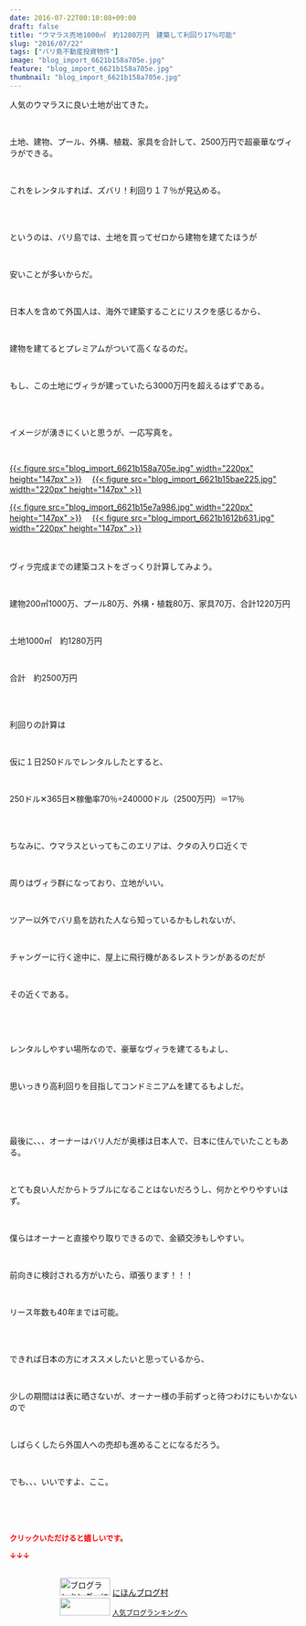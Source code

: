 ```yaml
---
date: 2016-07-22T00:10:08+09:00
draft: false
title: "ウマラス売地1000㎡　約1280万円　建築して利回り17％可能"
slug: "2016/07/22"
tags: ["バリ島不動産投資物件"]
image: "blog_import_6621b158a705e.jpg"
feature: "blog_import_6621b158a705e.jpg"
thumbnail: "blog_import_6621b158a705e.jpg"
---
```

<p>人気のウマラスに良い土地が出てきた。</p><br/><p>土地、建物、プール、外構、植栽、家具を合計して、2500万円で超豪華なヴィラができる。</p><br/><p>これをレンタルすれば、ズバリ！利回り１７％が見込める。</p><br/><p><br/>というのは、バリ島では、土地を買ってゼロから建物を建てたほうが</p><br/><p>安いことが多いからだ。</p><br/><p>日本人を含めて外国人は、海外で建築することにリスクを感じるから、</p><br/><p>建物を建てるとプレミアムがついて高くなるのだ。</p><br/><p>もし、この土地にヴィラが建っていたら3000万円を超えるはずである。</p><br/><br/><p>イメージが湧きにくいと思うが、一応写真を。</p><br/><p><a href="blog_import_6621b15a2fd2a.jpg">{{< figure src="blog_import_6621b158a705e.jpg" width="220px" height="147px" >}}</a> 　<a href="blog_import_6621b15d03ea4.jpg">{{< figure src="blog_import_6621b15bae225.jpg" width="220px" height="147px" >}}</a> </p><p><a href="blog_import_6621b15fd1552.jpg">{{< figure src="blog_import_6621b15e7a986.jpg" width="220px" height="147px" >}}</a> 　<a href="blog_import_6621b162790d1.jpg">{{< figure src="blog_import_6621b1612b631.jpg" width="220px" height="147px" >}}</a> <br/><br/><br/></p><p>ヴィラ完成までの建築コストをざっくり計算してみよう。</p><br/><p>建物200㎡1000万、プール80万、外構・植栽80万、家具70万、合計1220万円</p><br/><p>土地1000㎡　約1280万円</p><br/><p>合計　約2500万円</p><br/><p><br/>利回りの計算は</p><br/><p>仮に１日250ドルでレンタルしたとすると、</p><br/><p>250ドル✕365日✕稼働率70％÷240000ドル（2500万円）＝17％</p><br/><p><br/>ちなみに、ウマラスといってもこのエリアは、クタの入り口近くで</p><br/><p>周りはヴィラ群になっており、立地がいい。</p><br/><p>ツアー以外でバリ島を訪れた人なら知っているかもしれないが、</p><br/><p>チャングーに行く途中に、屋上に飛行機があるレストランがあるのだが</p><br/><p>その近くである。</p><p><br/></p><br/><p>レンタルしやすい場所なので、豪華なヴィラを建てるもよし、</p><br/><p>思いっきり高利回りを目指してコンドミニアムを建てるもよしだ。</p><p><br/></p><br/><p>最後に、、、オーナーはバリ人だが奥様は日本人で、日本に住んでいたこともある。</p><br/><p>とても良い人だからトラブルになることはないだろうし、何かとやりやすいはず。</p><br/><p>僕らはオーナーと直接やり取りできるので、金額交渉もしやすい。</p><br/><p>前向きに検討される方がいたら、頑張ります！！！</p><br/><p>リース年数も40年までは可能。</p><br/><br/><p>できれば日本の方にオススメしたいと思っているから、</p><br/><p>少しの期間はは表に晒さないが、オーナー様の手前ずっと待つわけにもいかないので</p><br/><p>しばらくしたら外国人への売却も進めることになるだろう。</p><br/><p>でも、、、いいですよ、ここ。</p><br/><br/><br/><p><font color="#ff0000" size="2"><strong>クリックいただけると嬉しいです。<br/></strong></font></p><p><font color="#ff0000" size="2"><strong>↓↓↓</strong></font></p><p><br/><a href="ranking.html" target="_blank"><img border="0" alt="ブログランキング・にほんブログ村へ" src="data:image/svg+xml;charset=utf-8,%3Csvg%20xmlns%3D%22http%3A%2F%2Fwww.w3.org%2F2000%2Fsvg%22%20title%3D%22Placeholder%20for%20Images%22%20role%3D%22presentation%22%20viewBox%3D%220%200%2088%2031%22%20%2F%3E" width="88" height="31" data-src="https://img-proxy.blog-video.jp/images?url=http%3A%2F%2Fwww.blogmura.com%2Fimg%2Fwww88_31.gif" style="aspect-ratio: auto 88 / 31;"/><noscript><img border="0" alt="ブログランキング・にほんブログ村へ" src="https://img-proxy.blog-video.jp/images?url=http%3A%2F%2Fwww.blogmura.com%2Fimg%2Fwww88_31.gif" width="88" height="31"></noscript></a> <a href="ranking.html" target="_blank">にほんブログ村</a> <br/><a title="人気ブログランキングへ" href="link.php?1804582"><img border="0" src="data:image/svg+xml;charset=utf-8,%3Csvg%20xmlns%3D%22http%3A%2F%2Fwww.w3.org%2F2000%2Fsvg%22%20title%3D%22Placeholder%20for%20Images%22%20role%3D%22presentation%22%20viewBox%3D%220%200%2088%2031%22%20%2F%3E" width="88" height="31" data-src="https://blog.with2.net/img/banner/banner_22.gif" style="aspect-ratio: auto 88 / 31;"/><noscript><img border="0" src="https://blog.with2.net/img/banner/banner_22.gif" width="88" height="31"></noscript></a> <a style="FONT-SIZE: 12px" href="link.php?1804582">人気ブログランキングへ</a> </p>

